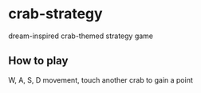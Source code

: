 # crab-strategy
dream-inspired crab-themed strategy game

## How to play
W, A, S, D movement, touch another crab to gain a point